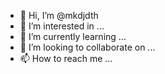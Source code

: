 - 👋 Hi, I’m @mkdjdth
- 👀 I’m interested in ...
- 🌱 I’m currently learning ...
- 💞️ I’m looking to collaborate on ...
- 📫 How to reach me ...

<!---
mkdjdth/mkdjdth is a ✨ special ✨ repository because its `README.md` (this file) appears on your GitHub profile.
You can click the Preview link to take a look at your changes.
--->
